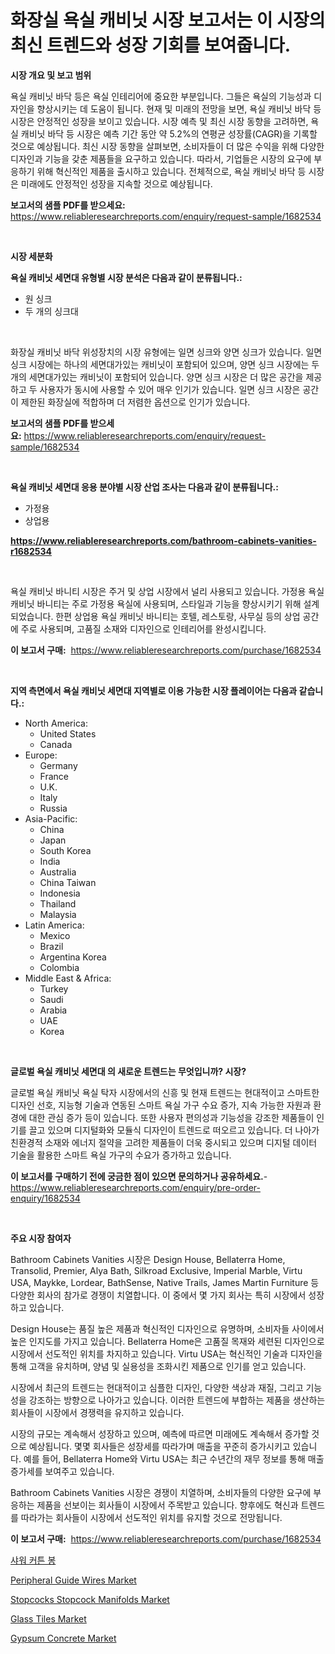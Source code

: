 <p><h1>화장실 욕실 캐비닛 시장 보고서는 이 시장의 최신 트렌드와 성장 기회를 보여줍니다.</h1></p><p><strong>시장 개요 및 보고 범위</strong></p>
<p><p>욕실 캐비닛 바닥 등은 욕실 인테리어에 중요한 부분입니다. 그들은 욕실의 기능성과 디자인을 향상시키는 데 도움이 됩니다. 현재 및 미래의 전망을 보면, 욕실 캐비닛 바닥 등 시장은 안정적인 성장을 보이고 있습니다. 시장 예측 및 최신 시장 동향을 고려하면, 욕실 캐비닛 바닥 등 시장은 예측 기간 동안 약 5.2%의 연평균 성장률(CAGR)을 기록할 것으로 예상됩니다. 최신 시장 동향을 살펴보면, 소비자들이 더 많은 수익을 위해 다양한 디자인과 기능을 갖춘 제품들을 요구하고 있습니다. 따라서, 기업들은 시장의 요구에 부응하기 위해 혁신적인 제품을 출시하고 있습니다. 전체적으로, 욕실 캐비닛 바닥 등 시장은 미래에도 안정적인 성장을 지속할 것으로 예상됩니다.</p></p>
<p><strong>보고서의 샘플 PDF를 받으세요:</strong> <a href="https://www.reliableresearchreports.com/enquiry/request-sample/1682534">https://www.reliableresearchreports.com/enquiry/request-sample/1682534</a></p>
<p>&nbsp;</p>
<p><strong>시장 세분화</strong></p>
<p><strong>욕실 캐비닛 세면대 유형별 시장 분석은 다음과 같이 분류됩니다.:</strong></p>
<p><ul><li>원 싱크</li><li>두 개의 싱크대</li></ul></p>
<p>&nbsp;</p>
<p><p>화장실 캐비닛 바닥 위성장치의 시장 유형에는 일면 싱크와 양면 싱크가 있습니다. 일면 싱크 시장에는 하나의 세면대가있는 캐비닛이 포함되어 있으며, 양면 싱크 시장에는 두 개의 세면대가있는 캐비닛이 포함되어 있습니다. 양면 싱크 시장은 더 많은 공간을 제공하고 두 사용자가 동시에 사용할 수 있어 매우 인기가 있습니다. 일면 싱크 시장은 공간이 제한된 화장실에 적합하며 더 저렴한 옵션으로 인기가 있습니다.</p></p>
<p><strong>보고서의 샘플 PDF를 받으세요:</strong>&nbsp;<a href="https://www.reliableresearchreports.com/enquiry/request-sample/1682534">https://www.reliableresearchreports.com/enquiry/request-sample/1682534</a></p>
<p>&nbsp;</p>
<p><strong> 욕실 캐비닛 세면대 응용 분야별 시장 산업 조사는 다음과 같이 분류됩니다.:</strong></p>
<p><ul><li>가정용</li><li>상업용</li></ul></p>
<p><strong><a href="https://www.reliableresearchreports.com/bathroom-cabinets-vanities-r1682534">https://www.reliableresearchreports.com/bathroom-cabinets-vanities-r1682534</a></strong></p>
<p>&nbsp;</p>
<p><p>욕실 캐비닛 바니티 시장은 주거 및 상업 시장에서 널리 사용되고 있습니다. 가정용 욕실 캐비닛 바니티는 주로 가정용 욕실에 사용되며, 스타일과 기능을 향상시키기 위해 설계되었습니다. 한편 상업용 욕실 캐비닛 바니티는 호텔, 레스토랑, 사무실 등의 상업 공간에 주로 사용되며, 고품질 소재와 디자인으로 인테리어를 완성시킵니다.</p></p>
<p><strong>이 보고서 구매:</strong>&nbsp; <a href="https://www.reliableresearchreports.com/purchase/1682534">https://www.reliableresearchreports.com/purchase/1682534</a></p>
<p>&nbsp;</p>
<p><strong>지역 측면에서 욕실 캐비닛 세면대 지역별로 이용 가능한 시장 플레이어는 다음과 같습니다.:</strong></p>
<p><ul>
    <li>
        North America:
        <ul>
            <li>United States</li>
            <li>Canada</li>
        </ul>
    </li>
    <li>
        Europe:
        <ul>
            <li>Germany</li>
            <li>France</li>
            <li>U.K.</li>
            <li>Italy</li>
            <li>Russia</li>
        </ul>
    </li>
    <li>
        Asia-Pacific:
        <ul>
            <li>China</li>
            <li>Japan</li>
            <li>South Korea</li>
            <li>India</li>
            <li>Australia</li>
            <li>China Taiwan</li>
            <li>Indonesia</li>
            <li>Thailand</li>
            <li>Malaysia</li>
        </ul>
    </li>
    <li>
        Latin America:
        <ul>
            <li>Mexico</li>
            <li>Brazil</li>
            <li>Argentina Korea</li>
            <li>Colombia</li>
        </ul>
    </li>
    <li>
        Middle East & Africa:
        <ul>
            <li>Turkey</li>
            <li>Saudi</li>
            <li>Arabia</li>
            <li>UAE</li>
            <li>Korea</li>
        </ul>
    </li>
    </ul></p>
<p>&nbsp;</p>
<p><strong>글로벌 욕실 캐비닛 세면대 의 새로운 트렌드는 무엇입니까? 시장?</strong></p>
<p><p>글로벌 욕실 캐비닛 욕실 탁자 시장에서의 신흥 및 현재 트렌드는 현대적이고 스마트한 디자인 선호, 지능형 기술과 연동된 스마트 욕실 가구 수요 증가, 지속 가능한 자원과 환경에 대한 관심 증가 등이 있습니다. 또한 사용자 편의성과 기능성을 강조한 제품들이 인기를 끌고 있으며 디지털화와 모듈식 디자인이 트렌드로 떠오르고 있습니다. 더 나아가 친환경적 소재와 에너지 절약을 고려한 제품들이 더욱 중시되고 있으며 디지털 데이터 기술을 활용한 스마트 욕실 가구의 수요가 증가하고 있습니다.</p></p>
<p><strong>이 보고서를 구매하기 전에 궁금한 점이 있으면 문의하거나 공유하세요.</strong>- <a href="https://www.reliableresearchreports.com/enquiry/pre-order-enquiry/1682534">https://www.reliableresearchreports.com/enquiry/pre-order-enquiry/1682534</a></p>
<p>&nbsp;</p>
<p><strong>주요 시장 참여자</strong></p>
<p><p>Bathroom Cabinets Vanities 시장은 Design House, Bellaterra Home, Transolid, Premier, Alya Bath, Silkroad Exclusive, Imperial Marble, Virtu USA, Maykke, Lordear, BathSense, Native Trails, James Martin Furniture 등 다양한 회사의 참가로 경쟁이 치열합니다. 이 중에서 몇 가지 회사는 특히 시장에서 성장하고 있습니다.</p><p>Design House는 품질 높은 제품과 혁신적인 디자인으로 유명하며, 소비자들 사이에서 높은 인지도를 가지고 있습니다. Bellaterra Home은 고품질 목재와 세련된 디자인으로 시장에서 선도적인 위치를 차지하고 있습니다. Virtu USA는 혁신적인 기술과 디자인을 통해 고객을 유치하며, 양념 및 실용성을 조화시킨 제품으로 인기를 얻고 있습니다.</p><p>시장에서 최근의 트렌드는 현대적이고 심플한 디자인, 다양한 색상과 재질, 그리고 기능성을 강조하는 방향으로 나아가고 있습니다. 이러한 트렌드에 부합하는 제품을 생산하는 회사들이 시장에서 경쟁력을 유지하고 있습니다.</p><p>시장의 규모는 계속해서 성장하고 있으며, 예측에 따르면 미래에도 계속해서 증가할 것으로 예상됩니다. 몇몇 회사들은 성장세를 따라가며 매출을 꾸준히 증가시키고 있습니다. 예를 들어, Bellaterra Home와 Virtu USA는 최근 수년간의 재무 정보를 통해 매출 증가세를 보여주고 있습니다.</p><p>Bathroom Cabinets Vanities 시장은 경쟁이 치열하며, 소비자들의 다양한 요구에 부응하는 제품을 선보이는 회사들이 시장에서 주목받고 있습니다. 향후에도 혁신과 트렌드를 따라가는 회사들이 시장에서 선도적인 위치를 유지할 것으로 전망됩니다.</p></p>
<p><strong>이 보고서 구매:</strong>&nbsp;&nbsp;<a href="https://www.reliableresearchreports.com/purchase/1682534">https://www.reliableresearchreports.com/purchase/1682534</a></p>
<p><p><a href="https://github.com/vsap75a286l/Market-Research-Report-List-1/blob/main/789775721931.md">샤워 커튼 봉</a></p><p><a href="https://github.com/lylyparadise/Market-Research-Report-List-2/blob/main/peripheral-guide-wires-market.md">Peripheral Guide Wires Market</a></p><p><a href="https://github.com/johnbach50/Market-Research-Report-List-2/blob/main/stopcocks-stopcock-manifolds-market.md">Stopcocks Stopcock Manifolds Market</a></p><p><a href="https://issuu.com/reportprime-2/docs/glass-tiles-market-size-2030.pptx">Glass Tiles Market</a></p><p><a href="https://issuu.com/reportprime-2/docs/gypsum-concrete-market-size-2030.pptx">Gypsum Concrete Market</a></p></p>